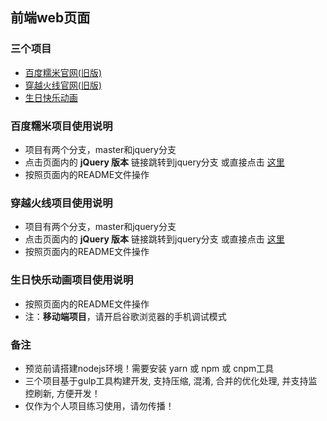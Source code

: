 前端web页面
---

### 三个项目

- [百度糯米官网(旧版)](https://github.com/johnnynode/nuomi)
- [穿越火线官网(旧版)](https://github.com/johnnynode/crossfire)
- [生日快乐动画](https://github.com/johnnynode/birthday)

### 百度糯米项目使用说明

- 项目有两个分支，master和jquery分支
- 点击页面内的 **jQuery 版本** 链接跳转到jquery分支 或直接点击 [这里](https://github.com/johnnynode/nuomi/tree/jquery)
- 按照页面内的README文件操作

### 穿越火线项目使用说明

- 项目有两个分支，master和jquery分支
- 点击页面内的 **jQuery 版本** 链接跳转到jquery分支 或直接点击 [这里](https://github.com/johnnynode/crossfire/tree/jquery)
- 按照页面内的README文件操作

### 生日快乐动画项目使用说明

- 按照页面内的README文件操作
- 注：**移动端项目**，请开启谷歌浏览器的手机调试模式

### 备注

- 预览前请搭建nodejs环境！需要安装 yarn 或 npm 或 cnpm工具
- 三个项目基于gulp工具构建开发, 支持压缩, 混淆, 合并的优化处理, 并支持监控刷新, 方便开发！
- 仅作为个人项目练习使用，请勿传播！